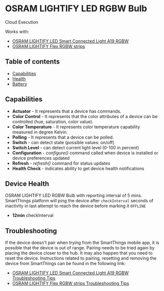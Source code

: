 # OSRAM LIGHTIFY LED RGBW Bulb

Cloud Execution

Works with: 

* [OSRAM LIGHTIFY LED Smart Connected Light A19 RGBW](https://support.smartthings.com/hc/en-us/articles/207728173-OSRAM-LIGHTIFY-LED-Smart-Connected-Light-A19-RGBW)
* [OSRAM LIGHTIFY Flex RGBW strips](https://www.smartthings.com/works-with-smartthings/lighting-and-switches/osram-lightify-flex-rgbw-strips)

## Table of contents

* [Capabilities](#capabilities)
* [Health](#device-health)
* [Battery](#battery-specification)

## Capabilities

* **Actuator** - It represents that a device has commands.
* **Color Control** - It represents that the color attributes of a device can be controlled (hue, saturation, color value).
* **Color Temperature** - It represents color temperature capability measured in degree Kelvin.
* **Polling** - It represents that a device can be polled.
* **Switch** - can detect state (possible values: on/off)
* **Switch Level** - can detect current light level (0-100 in percent)
* **Configuration** - _configure()_ command called when device is installed or device preferences updated
* **Refresh** - _refresh()_ command for status updates
* **Health Check** - indicates ability to get device health notifications


## Device Health

OSRAM LIGHTIFY LED RGBW Bulb with reporting interval of 5 mins.
SmartThings platform will ping the device after `checkInterval` seconds of inactivity in last attempt to reach the device before marking it `OFFLINE` 

* __12min__ checkInterval

## Troubleshooting

If the device doesn't pair when trying from the SmartThings mobile app, it is possible that the device is out of range.
Pairing needs to be tried again by placing the device closer to the hub.
It may also happen that you need to reset the device.
Instructions related to pairing, resetting and removing the device from SmartThings can be found in the following link:
* [OSRAM LIGHTIFY LED Smart Connected Light A19 RGBW Troubleshooting Tips](https://support.smartthings.com/hc/en-us/articles/207728173-OSRAM-LIGHTIFY-LED-Smart-Connected-Light-A19-RGBW)
* [OSRAM LIGHTIFY Flex RGBW strips Troubleshooting Tips](https://support.smartthings.com/hc/en-us/articles/214191863)